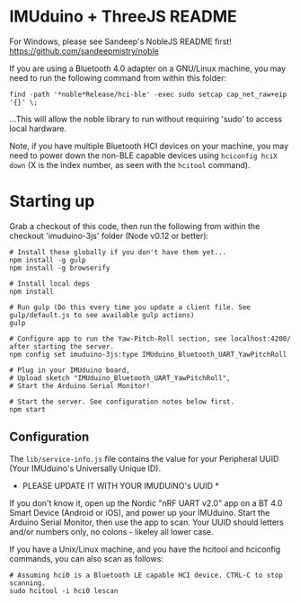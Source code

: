 IMUduino + ThreeJS README
=========================

For Windows, please see Sandeep's NobleJS README first!
https://github.com/sandeepmistry/noble

If you are using a Bluetooth 4.0 adapter on a GNU/Linux machine, you may need to run the following command from within this folder:

```
find -path '*noble*Release/hci-ble' -exec sudo setcap cap_net_raw+eip '{}' \;
```
...This will allow the noble library to run without requiring 'sudo' to access local hardware.

Note, if you have multiple Bluetooth HCI devices on your machine, you may need to power down the non-BLE capable devices using `hciconfig hciX down` (X is the index number, as seen with the `hcitool` command).

# Starting up
Grab a checkout of this code, then run the following from within the checkout 'imuduino-3js' folder (Node v0.12 or better):

```
# Install these globally if you don't have them yet...
npm install -g gulp
npm install -g browserify

# Install local deps
npm install

# Run gulp (Do this every time you update a client file. See gulp/default.js to see available gulp actions)
gulp

# Configure app to run the Yaw-Pitch-Roll section, see localhost:4200/ after starting the server.
npm config set imuduino-3js:type IMUduino_Bluetooth_UART_YawPitchRoll

# Plug in your IMUduino board,
# Upload sketch "IMUduino_Bluetooth_UART_YawPitchRoll",
# Start the Arduino Serial Monitor!

# Start the server. See configuration notes below first.
npm start

```

## Configuration
The `lib/service-info.js` file contains the value for your Peripheral UUID (Your IMUduino's Universally Unique ID).

* PLEASE UPDATE IT WITH YOUR IMUDUINO's UUID *

If you don't know it, open up the Nordic "nRF UART v2.0" app on a BT 4.0 Smart Device (Android or iOS), and power up your IMUduino.
Start the Arduino Serial Monitor, then use the app to scan. Your UUID should letters and/or numbers only, no colons - likeley all lower case.

If you have a Unix/Linux machine, and you have the hcitool and hciconfig commands, you can also scan as follows:

```
# Assuming hci0 is a Bluetooth LE capable HCI device. CTRL-C to stop scanning.
sudo hcitool -i hci0 lescan
```
